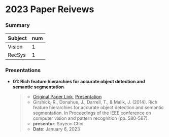 # 2023 Paper Reivews   

### Summary   
|Subject|num|
|-----|-----|
|Vision|1|
|RecSys|1|


### Presentations
* **01: Rich feature hierarchies for accurate object detection and semantic segmentation**   
  > + [Original Paper Link](https://arxiv.org/abs/1311.2524), [Presentation](https://github.com/kukeumen/DeepLearningSeminar/blob/main/2023_Paper_Reviews/01_Rich%20feature%20hierarchies%20for%20accurate%20object%20detection%20and%20semantic%20segmentation_by%20Soyeon%20Choi.pdf)  
  > + Girshick, R., Donahue, J., Darrell, T., & Malik, J. (2014). Rich feature hierarchies for accurate object detection and semantic segmentation. In Proceedings of the IEEE conference on computer vision and pattern recognition (pp. 580-587).
  > + **presentor**: Soyeon Choi   
  > + **Date**: January 6, 2023
